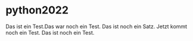 # python2022

Das ist ein Test.Das war noch ein Test. Das ist noch ein Satz.
Jetzt kommt noch ein Test. Das ist noch ein Test.
